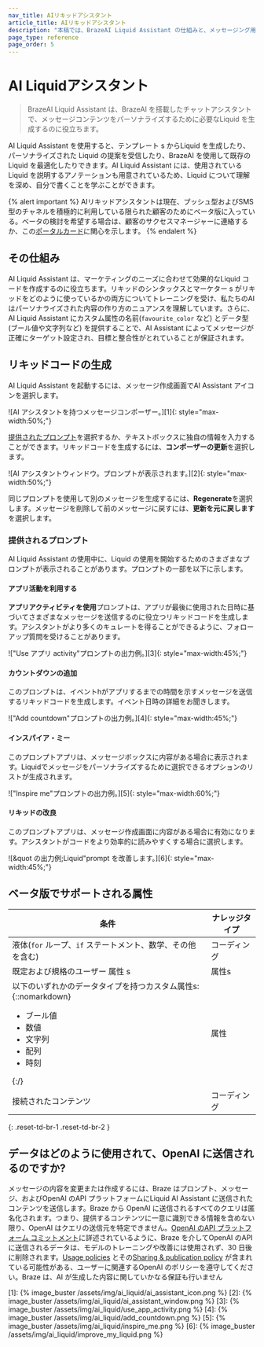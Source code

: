 ```yaml
---
nav_title: AIリキッドアシスタント
article_title: AIリキッドアシスタント
description: "本稿では、BrazeAI Liquid Assistant の仕組みと、メッセージング用のLiquid スニペットの生成方法について説明します。"
page_type: reference
page_order: 5
---
```


# AI Liquidアシスタント

> BrazeAI Liquid Assistant は、BrazeAI を搭載したチャットアシスタントで、メッセージコンテンツをパーソナライズするために必要なLiquid を生成するのに役立ちます。 

AI Liquid Assistant を使用すると、テンプレート s からLiquid を生成したり、パーソナライズされた Liquid の提案を受信したり、BrazeAI を使用して既存のLiquid を最適化したりできます。AI Liquid Assistant には、使用されているLiquid を説明するアノテーションも用意されているため、Liquid について理解を深め、自分で書くことを学ぶことができます。

{% alert important %}
AIリキッドアシスタントは現在、プッシュ型およびSMS型のチャネルを積極的に利用している限られた顧客のためにベータ版に入っている。ベータの検討を希望する場合は、顧客のサクセスマネージャーに連絡するか、この[ポータルカード](https://braze.productboard.com/entity-detail/features/27273918)に関心を示します。
{% endalert %}

## その仕組み

AI Liquid Assistant は、マーケティングのニーズに合わせて効果的なLiquid コードを作成するのに役立ちます。リキッドのシンタックスとマーケター s がリキッドをどのように使っているかの両方についてトレーニングを受け、私たちのAI はパーソナライズされた内容の作り方のニュアンスを理解しています。さらに、AI Liquid Assistant にカスタム属性の名前(`favourite_color` など) とデータ型(ブール値や文字列など) を提供することで、AI Assistant によってメッセージが正確にターゲット設定され、目標と整合性がとれていることが保証されます。

## リキッドコードの生成

AI Liquid Assistant を起動するには、メッセージ作成画面でAI Assistant アイコンを選択します。

![AI アシスタントを持つメッセージコンポーザー。][1]{: style="max-width:50%;"}

[提供されたプロンプト](#provided-prompts)を選択するか、テキストボックスに独自の情報を入力することができます。リキッドコードを生成するには、**コンポーザーの更新**を選択します。

![AI アシスタントウィンドウ。プロンプトが表示されます。][2]{: style="max-width:50%;"}
 
同じプロンプトを使用して別のメッセージを生成するには、**Regenerate**を選択します。メッセージを削除して前のメッセージに戻すには、**更新を元に戻します**を選択します。

### 提供されるプロンプト

AI Liquid Assistant の使用中に、Liquid の使用を開始するためのさまざまなプロンプトが表示されることがあります。プロンプトの一部を以下に示します。

#### アプリ活動を利用する

**アプリアクティビティを使用**プロンプトは、アプリが最後に使用された日時に基づいてさまざまなメッセージを送信するのに役立つリキッドコードを生成します。アシスタントがより多くのキュレートを得ることができるように、フォローアップ質問を受けることがあります。

!["Use アプリ activity"プロンプトの出力例。][3]{: style="max-width:45%;"}

#### カウントダウンの追加

このプロンプトは、イベントhがアプリするまでの時間を示すメッセージを送信するリキッドコードを生成します。イベント日時の詳細をお聞きします。

!["Add countdown"プロンプトの出力例。][4]{: style="max-width:45%;"}

#### インスパイア・ミー

このプロンプトアプリは、メッセージボックスに内容がある場合に表示されます。Liquidでメッセージをパーソナライズするために選択できるオプションのリストが生成されます。 

!["Inspire me"プロンプトの出力例。][5]{: style="max-width:60%;"}

#### リキッドの改良

このプロンプトアプリは、メッセージ作成画面に内容がある場合に有効になります。アシスタントがコードをより効率的に読みやすくする場合に選択します。

![&quot の出力例;Liquid"prompt を改善します。][6]{: style="max-width:45%;"}

## ベータ版でサポートされる属性

| 条件| ナレッジタイプ|
| - | - |
| 液体(`for` ループ、`if` ステートメント、数学、その他を含む) | コーディング|
| 既定および規格のユーザー 属性 s | 属性s |
| 以下のいずれかのデータタイプを持つカスタム属性s: {::nomarkdown}<ul><li>ブール値</li><li>数値</li><li>文字列</li><li>配列</li><li>時刻</li></ul>{:/} | 属性|
| 接続されたコンテンツ| コーディング|
{: .reset-td-br-1 .reset-td-br-2 }

## データはどのように使用されて、OpenAI に送信されるのですか?

メッセージの内容を変更または作成するには、Braze はプロンプト、メッセージ、およびOpenAI のAPI プラットフォームにLiquid AI Assistant に送信されたコンテンツを送信します。Braze から OpenAI に送信されるすべてのクエリは匿名化されます。つまり、提供するコンテンツに一意に識別できる情報を含めない限り、OpenAI はクエリの送信元を特定できません。[OpenAI のAPI プラットフォーム コミットメント](https://openai.com/policies/api-data-usage-policies)に詳述されているように、Braze を介してOpenAI のAPI に送信されるデータは、モデルのトレーニングや改善には使用されず、30 日後に削除されます。[Usage policies](https://openai.com/policies/usage-policies) とその[Sharing & publication policy](https://openai.com/policies/sharing-publication-policy) が含まれている可能性がある、ユーザーに関連するOpenAI のポリシーを遵守してください。Braze は、AI が生成した内容に関していかなる保証も行いません

[1]: {% image_buster /assets/img/ai_liquid/ai_assistant_icon.png %}
[2]: {% image_buster /assets/img/ai_liquid/ai_assistant_window.png %}
[3]: {% image_buster /assets/img/ai_liquid/use_app_activity.png %}
[4]: {% image_buster /assets/img/ai_liquid/add_countdown.png %}
[5]: {% image_buster /assets/img/ai_liquid/inspire_me.png %}
[6]: {% image_buster /assets/img/ai_liquid/improve_my_liquid.png %}